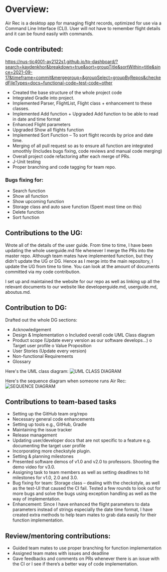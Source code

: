 # Overview:

Air Rec is a desktop app for managing flight records, optimized for use via a Command Line Interface (CLI). User will not have to remember flight details and it can be found easily with commands.

## Code contributed:
https://nus-tic4001-ay2122s1.github.io/tp-dashboard/?search=kaydenkhor&breakdown=true&sort=groupTitle&sortWithin=title&since=2021-09-17&timeframe=commit&mergegroup=&groupSelect=groupByRepos&checkedFileTypes=docs~functional-code~test-code~other

- Created the base structure of the whole project code
- Integrated Gradle into project.
- Implemented Parser, FlightList, Flight class + enhancement to these classes.
- Implemented Add function + Upgraded Add function to be able to read in date and time format
- Enhanced Flight parameters 
- Upgraded Show all flights function
- Implemented Sort Function – To sort flight records by price and date time.
- Merging of all pull request so as to ensure all function are integrated smoothly (Includes bugs fixing, code reviews and manual code merging)
- Overall project code refactoring after each merge of PRs.
- J-Unit testing
- Proper branching and code tagging for team repo.

### Bugs fixing for:
-	Search function
-	Show all function
-	Show upcoming function
-	Storage class and auto save function (Spent most time on this) 
-	Delete function
-	Sort function



## Contributions to the UG:
Wrote all of the details of the user guide. From time to time, I have been updating the whole userguide.md file whenever I merge the PRs into the master repo. Although team mates have implemented function, but they didn’t update the UG or DG. Hence as I merge into the main repository, I update the UG from time to time. You can look at the amount of documents committed via my code contribution.

I set up and maintained the website for our repo as well as linking up all the relevant documents to our website like developerguide.md, userguide.md, aboutus.md.

## Contribution to DG: 
Drafted out the whole DG sections:
-	Acknowledgement
-	Design & Implementation
o	Included overall code UML Class diagram
-	Product scope (Update every version as our software develops…)
o	Target user profile
o	Value Proposition
-	User Stories (Update every version)
-	Non-functional Requirements
-	Glossary

Here's the UML class diagram:
![UML CLASS DIAGRAM](https://github.com/AY2122S1-TIC4001-F18-5/tp/blob/master/Diagrams/Overall%20Class%20Diagram.jpg)

Here's the sequence diagram when someone runs Air Rec:
![SEQUENCE DIAGRAM](https://github.com/AY2122S1-TIC4001-F18-5/tp/blob/master/Diagrams/Overall%20Sequence%20Diagram%20with%20Duke_run.png)


## Contributions to team-based tasks
-	Setting up the GitHub team org/repo
-	Necessary general code enhancements
-	Setting up tools e.g., GitHub, Gradle
-	Maintaining the issue tracker
-	Release management
-	Updating user/developer docs that are not specific to a feature e.g. documenting the target user profile
-	Incorporating more checkstyle plugin.
-	Setting & planning milestones
-	Presented software demos of v1.0 and v2.0 to professors. Shooting the demo video for v3.0.
-	Assigning task to team members as well as setting deadlines to hit milestones for v1.0, 2.0 and 3.0.
-	Bug fixing for team:
Storage class – dealing with the checkstyle, as well as the test-UI that caused the CI fail. Tested a few rounds to look out for more bugs and solve the bugs using exception handling as well as the way of implementation.
-	Enhancement:
Since I have enhanced the flight parameters to data parameters instead of strings especially the date time format, I have created extra methods to help team mates to grab data easily for their function implementation.

## Review/mentoring contributions:
-	Guided team mates to use proper branching for function implementation
-	Assigned team mates with issues and deadline
-	Gave feedbacks and comments on PRs whenever there is an issue with the CI or I see if there’s a better way of code implementation.



